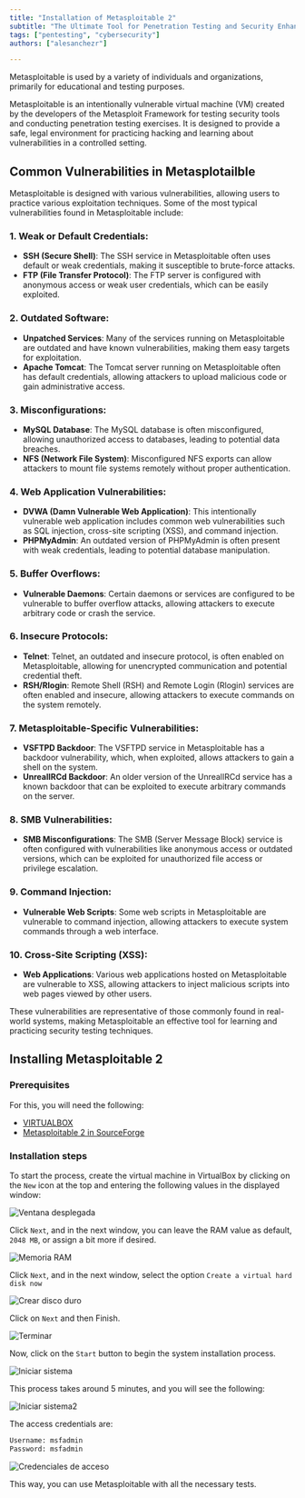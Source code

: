 ```yaml
---
title: "Installation of Metasploitable 2"
subtitle: "The Ultimate Tool for Penetration Testing and Security Enhancement"
tags: ["pentesting", "cybersecurity"]
authors: ["alesanchezr"]

---
```


Metasploitable is used by a variety of individuals and organizations, primarily for educational and testing purposes.

Metasploitable is an intentionally vulnerable virtual machine (VM) created by the developers of the Metasploit Framework for testing security tools and conducting penetration testing exercises. It is designed to provide a safe, legal environment for practicing hacking and learning about vulnerabilities in a controlled setting.

## Common Vulnerabilities in Metasplotailble

Metasploitable is designed with various vulnerabilities, allowing users to practice various exploitation techniques. Some of the most typical vulnerabilities found in Metasploitable include:

### 1. **Weak or Default Credentials:**
   - **SSH (Secure Shell)**: The SSH service in Metasploitable often uses default or weak credentials, making it susceptible to brute-force attacks.
   - **FTP (File Transfer Protocol)**: The FTP server is configured with anonymous access or weak user credentials, which can be easily exploited.

### 2. **Outdated Software:**
   - **Unpatched Services**: Many of the services running on Metasploitable are outdated and have known vulnerabilities, making them easy targets for exploitation.
   - **Apache Tomcat**: The Tomcat server running on Metasploitable often has default credentials, allowing attackers to upload malicious code or gain administrative access.

### 3. **Misconfigurations:**
   - **MySQL Database**: The MySQL database is often misconfigured, allowing unauthorized access to databases, leading to potential data breaches.
   - **NFS (Network File System)**: Misconfigured NFS exports can allow attackers to mount file systems remotely without proper authentication.

### 4. **Web Application Vulnerabilities:**
   - **DVWA (Damn Vulnerable Web Application)**: This intentionally vulnerable web application includes common web vulnerabilities such as SQL injection, cross-site scripting (XSS), and command injection.
   - **PHPMyAdmin**: An outdated version of PHPMyAdmin is often present with weak credentials, leading to potential database manipulation.

### 5. **Buffer Overflows:**
   - **Vulnerable Daemons**: Certain daemons or services are configured to be vulnerable to buffer overflow attacks, allowing attackers to execute arbitrary code or crash the service.

### 6. **Insecure Protocols:**
   - **Telnet**: Telnet, an outdated and insecure protocol, is often enabled on Metasploitable, allowing for unencrypted communication and potential credential theft.
   - **RSH/Rlogin**: Remote Shell (RSH) and Remote Login (Rlogin) services are often enabled and insecure, allowing attackers to execute commands on the system remotely.

### 7. **Metasploitable-Specific Vulnerabilities:**
   - **VSFTPD Backdoor**: The VSFTPD service in Metasploitable has a backdoor vulnerability, which, when exploited, allows attackers to gain a shell on the system.
   - **UnrealIRCd Backdoor**: An older version of the UnrealIRCd service has a known backdoor that can be exploited to execute arbitrary commands on the server.

### 8. **SMB Vulnerabilities:**
   - **SMB Misconfigurations**: The SMB (Server Message Block) service is often configured with vulnerabilities like anonymous access or outdated versions, which can be exploited for unauthorized file access or privilege escalation.

### 9. **Command Injection:**
   - **Vulnerable Web Scripts**: Some web scripts in Metasploitable are vulnerable to command injection, allowing attackers to execute system commands through a web interface.

### 10. **Cross-Site Scripting (XSS):**
   - **Web Applications**: Various web applications hosted on Metasploitable are vulnerable to XSS, allowing attackers to inject malicious scripts into web pages viewed by other users.

These vulnerabilities are representative of those commonly found in real-world systems, making Metasploitable an effective tool for learning and practicing security testing techniques.

## Installing Metasploitable 2

### Prerequisites

For this, you will need the following:

- [VIRTUALBOX](https://4geeks.com/lesson/introduction-virtualbox)
- [Metasploitable 2 in SourceForge](https://sourceforge.net/projects/metasploitable/files/Metasploitable2/)

### Installation steps

To start the process, create the virtual machine in VirtualBox by clicking on the `New` icon at the top and entering the following values in the displayed window:

![Ventana desplegada](https://github.com/4GeeksAcademy/cybersecurity-syllabus/blob/main/assets/ventana-desplegada.png?raw=true)

Click `Next`, and in the next window, you can leave the RAM value as default, `2048 MB`, or assign a bit more if desired.

![Memoria RAM](https://github.com/4GeeksAcademy/cybersecurity-syllabus/blob/main/assets/memoria-ram.png?raw=true)

Click `Next`, and in the next window, select the option `Create a virtual hard disk now`

![Crear disco duro](https://github.com/4GeeksAcademy/cybersecurity-syllabus/blob/main/assets/crear-disco-duro.png?raw=true)

Click on `Next` and then Finish.

![Terminar](https://github.com/4GeeksAcademy/cybersecurity-syllabus/blob/main/assets/terminar.png?raw=true)

Now, click on the `Start` button to begin the system installation process.

![Iniciar sistema](https://github.com/4GeeksAcademy/cybersecurity-syllabus/blob/main/assets/iniciar-sistema.png?raw=true)

This process takes around 5 minutes, and you will see the following:

![Iniciar sistema2](https://github.com/4GeeksAcademy/cybersecurity-syllabus/blob/main/assets/iniciar-sistema2.png?raw=true)

The access credentials are:

```txt
Username: msfadmin
Password: msfadmin
```

![Credenciales de acceso](https://github.com/4GeeksAcademy/cybersecurity-syllabus/blob/main/assets/credenciales-de-acceso.png?raw=true)

This way, you can use Metasploitable with all the necessary tests.
